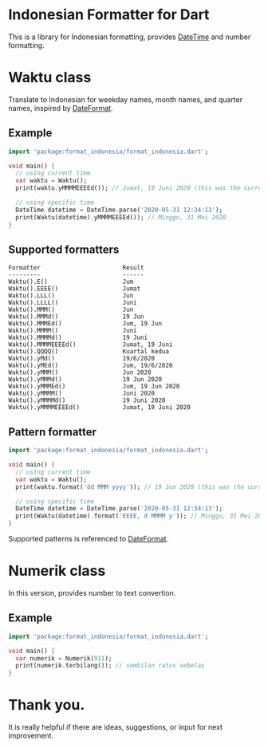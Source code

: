 [DateTime]: https://api.dart.dev/stable/2.8.4/dart-core/DateTime-class.html
[DateFormat]: https://pub.dev/documentation/intl/latest/intl/DateFormat-class.html

# Indonesian Formatter for Dart
This is a library for Indonesian formatting, provides [DateTime][] and number formatting.

# Waktu class
Translate to Indonesian for weekday names, month names, and quarter names, inspired by [DateFormat][].

## Example
```dart
import 'package:format_indonesia/format_indonesia.dart';

void main() {
  // using current time
  var waktu = Waktu();
  print(waktu.yMMMMEEEEd()); // Jumat, 19 Juni 2020 (this was the current time when development)

  // using specific time
  DateTime datetime = DateTime.parse('2020-05-31 12:34:13');
  print(Waktu(datetime).yMMMMEEEEd()); // Minggu, 31 Mei 2020
}
```

## Supported formatters
```
Formatter                       Result
---------                       ------
Waktu().E()                     Jum
Waktu().EEEE()                  Jumat
Waktu().LLL()                   Jun
Waktu().LLLL()                  Juni
Waktu().MMM()                   Jun
Waktu().MMMd()                  19 Jun
Waktu().MMMEd()                 Jum, 19 Jun
Waktu().MMMM()                  Juni
Waktu().MMMMd()                 19 Juni
Waktu().MMMMEEEEd()             Jumat, 19 Juni
Waktu().QQQQ()                  Kuartal kedua
Waktu().yMd()                   19/6/2020
Waktu().yMEd()                  Jum, 19/6/2020
Waktu().yMMM()                  Jun 2020
Waktu().yMMMd()                 19 Jun 2020
Waktu().yMMMEd()                Jum, 19 Jun 2020
Waktu().yMMMM()                 Juni 2020
Waktu().yMMMMd()                19 Juni 2020
Waktu().yMMMMEEEEd()            Jumat, 19 Juni 2020
```

## Pattern formatter
```dart
import 'package:format_indonesia/format_indonesia.dart';

void main() {
  // using current time
  var waktu = Waktu();
  print(waktu.format('dd MMM yyyy')); // 19 Jun 2020 (this was the current time when development)

  // using specific time
  DateTime datetime = DateTime.parse('2020-05-31 12:34:13');
  print(Waktu(datetime).format('EEEE, d MMMM y')); // Minggu, 31 Mei 2020
}
```
Supported patterns is referenced to [DateFormat].

# Numerik class
In this version, provides number to text convertion.

## Example
```dart
import 'package:format_indonesia/format_indonesia.dart';

void main() {
  var numerik = Numerik(911);
  print(numerik.terbilang()); // sembilan ratus sebelas
}
```

# Thank you.
It is really helpful if there are ideas, suggestions, or input for next improvement.
